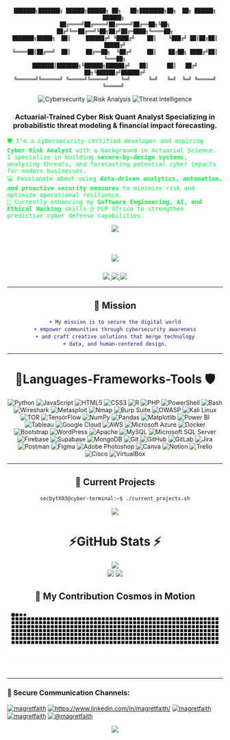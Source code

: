 
<div align="center">

```text
███████╗███████╗ ██████╗██████╗ ██╗   ██╗████████╗██╗  ██╗ ██████╗ ██████╗ 
██╔════╝██╔════╝██╔════╝██╔══██╗╚██╗ ██╔╝╚══██╔══╝╚██╗██╔╝██╔═████╗╚════██╗
███████╗█████╗  ██║     ██████╔╝ ╚████╔╝    ██║    ╚███╔╝ ██║██╔██║ █████╔╝
╚════██║██╔══╝  ██║     ██╔══██╗  ╚██╔╝     ██║    ██╔██╗ ████╔╝██║ ╚═══██╗
███████║███████╗╚██████╗██████╔╝   ██║      ██║   ██╔╝ ██╗╚██████╔╝██████╔╝
╚══════╝╚══════╝ ╚═════╝╚═════╝    ╚═╝      ╚═╝   ╚═╝  ╚═╝ ╚═════╝ ╚═════╝ 
```
<div align="center">


![Cybersecurity](https://img.shields.io/badge/Cybersecurity-Expert-red?style=for-the-badge)
![Risk Analysis](https://img.shields.io/badge/Risk%20Analysis-Specialist-blue?style=for-the-badge)
![Threat Intelligence](https://img.shields.io/badge/Threat%20Intelligence-Analyst-purple?style=for-the-badge)

</div>

<h3 align="center">Actuarial-Trained Cyber Risk Quant Analyst
Specializing in probabilistic threat modeling & financial impact forecasting.
 </h3>
 <!-- Cyber Risk themed bio in green -->
<p align="left" style="color:#00FF41; font-family:'Fira Code', monospace;">
🛡️ I’m a cybersecurity-certified developer and aspiring <b>Cyber Risk Analyst</b> with a background in Actuarial Science. I specialize in building <b>secure-by-design systems</b>, analyzing threats, and forecasting potential cyber impacts for modern businesses.<br>
💻 Passionate about using <b>data-driven analytics, automation, and proactive security measures</b> to minimize risk and optimize operational resilience.<br>
🌱 Currently enhancing my <b>Software Engineering, AI, and Ethical Hacking</b> skills @ PLP Africa to strengthen predictive cyber defense capabilities.
</p>
<p align="center" ><img  src = "https://github.com/7oSkaaa/7oSkaaa/blob/main/Images/about_me.gif?raw=true" width = 100px></p>
<h1 align="center">

  <!-- Terminal-style intro text -->
<h1 align="center">
  <img src="https://readme-typing-svg.herokuapp.com?font=Fira+Code&size=12&duration=1000&pause=800&color=00FF41&background=00000000&center=true&vCenter=true&multiline=true&width=850&height=160&lines=%3E%3E+Initializing+secure+connection...;%3E%3E+Loading+security+protocols...+██████████+100%25;%3E%3E+Authenticating+user+credentials...;%3E%3E+Access+granted.+Welcome%2C+to+my+profile;%3E%3E+secbytX03%40cyber-terminal%3A~%24;waiting...;...;...;Hi+There+stranger+👋+I'm+Magret+Faith!" />
</h1>



   
 <div align="center"> 
  <a href="amaizing.faith1@gmail.com">
    <img src="https://img.shields.io/badge/Gmail-333333?style=for-the-badge&logo=gmail&logoColor=red" />
  </a>
  <a href="https://www.linkedin.com/in/magretfaith" target="_blank">
    <img src="https://img.shields.io/badge/LinkedIn-0077B5?style=for-the-badge&logo=linkedin&logoColor=white" target="_blank" />
  </a>
  <a href="https://faithmagret.netlify.app/" target="_blank">
     <img src="https://img.shields.io/badge/Portfolio-FF5722?style=for-the-badge&logo=todoist&logoColor=white" target="_blank" />
  </a> 
</div>

 <hr/>

## 🎯 Mission
```diff
+ My mission is to secure the digital world
+ empower communities through cybersecurity awareness
+ and craft creative solutions that merge technology
+ data, and human-centered design.
```
---
 

# 🔐Languages-Frameworks-Tools 🛡️

<div align="center">


![Python](https://img.shields.io/badge/Python-3776AB?style=for-the-badge&logo=python&logoColor=white)
![JavaScript](https://img.shields.io/badge/JavaScript-F7DF1E?style=for-the-badge&logo=javascript&logoColor=black)
![HTML5](https://img.shields.io/badge/HTML5-E34F26?style=for-the-badge&logo=html5&logoColor=white)
![CSS3](https://img.shields.io/badge/CSS3-1572B6?style=for-the-badge&logo=css3&logoColor=white)
![R](https://img.shields.io/badge/R-276DC3?style=for-the-badge&logo=r&logoColor=white)
![PHP](https://img.shields.io/badge/PHP-777BB4?style=for-the-badge&logo=php&logoColor=white)
![PowerShell](https://img.shields.io/badge/PowerShell-5391FE?style=for-the-badge&logo=powershell&logoColor=white)
![Bash](https://img.shields.io/badge/Bash-4EAA25?style=for-the-badge&logo=gnu-bash&logoColor=white)
![Wireshark](https://img.shields.io/badge/Wireshark-1679A7?style=for-the-badge&logo=wireshark&logoColor=white)
![Metasploit](https://img.shields.io/badge/Metasploit-2596CD?style=for-the-badge&logo=metasploit&logoColor=white)
![Nmap](https://img.shields.io/badge/Nmap-4682B4?style=for-the-badge&logo=nmap&logoColor=white)
![Burp Suite](https://img.shields.io/badge/Burp%20Suite-FF6633?style=for-the-badge&logo=burp-suite&logoColor=white)
![OWASP](https://img.shields.io/badge/OWASP-000000?style=for-the-badge&logo=owasp&logoColor=white)
![Kali Linux](https://img.shields.io/badge/Kali%20Linux-557C94?style=for-the-badge&logo=kali-linux&logoColor=white)
![TOR](https://img.shields.io/badge/TOR-7E4798?style=for-the-badge&logo=tor-project&logoColor=white)
![TensorFlow](https://img.shields.io/badge/TensorFlow-FF6F00?style=for-the-badge&logo=tensorflow&logoColor=white)
![NumPy](https://img.shields.io/badge/NumPy-013243?style=for-the-badge&logo=numpy&logoColor=white)
![Pandas](https://img.shields.io/badge/Pandas-150458?style=for-the-badge&logo=pandas&logoColor=white)
![Matplotlib](https://img.shields.io/badge/Matplotlib-11557c?style=for-the-badge&logo=matplotlib&logoColor=white)
![Power BI](https://img.shields.io/badge/Power%20BI-F2C811?style=for-the-badge&logo=powerbi&logoColor=black)
![Tableau](https://img.shields.io/badge/Tableau-E97627?style=for-the-badge&logo=tableau&logoColor=white)
![Google Cloud](https://img.shields.io/badge/Google%20Cloud-4285F4?style=for-the-badge&logo=google-cloud&logoColor=white)
![AWS](https://img.shields.io/badge/AWS-FF9900?style=for-the-badge&logo=amazonaws&logoColor=white)
![Microsoft Azure](https://img.shields.io/badge/Microsoft%20Azure-0078D4?style=for-the-badge&logo=microsoft-azure&logoColor=white)
![Docker](https://img.shields.io/badge/Docker-2496ED?style=for-the-badge&logo=docker&logoColor=white)
![Bootstrap](https://img.shields.io/badge/Bootstrap-7952B3?style=for-the-badge&logo=bootstrap&logoColor=white)
![WordPress](https://img.shields.io/badge/WordPress-21759B?style=for-the-badge&logo=wordpress&logoColor=white)
![Apache](https://img.shields.io/badge/Apache-D22128?style=for-the-badge&logo=apache&logoColor=white)
![MySQL](https://img.shields.io/badge/MySQL-4479A1?style=for-the-badge&logo=mysql&logoColor=white)
![Microsoft SQL Server](https://img.shields.io/badge/Microsoft%20SQL%20Server-CC2927?style=for-the-badge&logo=microsoft-sql-server&logoColor=white)
![Firebase](https://img.shields.io/badge/Firebase-FFCA28?style=for-the-badge&logo=firebase&logoColor=black)
![Supabase](https://img.shields.io/badge/Supabase-3ECF8E?style=for-the-badge&logo=supabase&logoColor=white)
![MongoDB](https://img.shields.io/badge/MongoDB-47A248?style=for-the-badge&logo=mongodb&logoColor=white)
![Git](https://img.shields.io/badge/Git-F05032?style=for-the-badge&logo=git&logoColor=white)
![GitHub](https://img.shields.io/badge/GitHub-181717?style=for-the-badge&logo=github&logoColor=white)
![GitLab](https://img.shields.io/badge/GitLab-FC6D26?style=for-the-badge&logo=gitlab&logoColor=white)
![Jira](https://img.shields.io/badge/Jira-0052CC?style=for-the-badge&logo=jira&logoColor=white)
![Postman](https://img.shields.io/badge/Postman-FF6C37?style=for-the-badge&logo=postman&logoColor=white)
![Figma](https://img.shields.io/badge/Figma-F24E1E?style=for-the-badge&logo=figma&logoColor=white)
![Adobe Photoshop](https://img.shields.io/badge/Adobe%20Photoshop-31A8FF?style=for-the-badge&logo=adobe-photoshop&logoColor=white)
![Canva](https://img.shields.io/badge/Canva-00C4CC?style=for-the-badge&logo=canva&logoColor=white)
![Notion](https://img.shields.io/badge/Notion-000000?style=for-the-badge&logo=notion&logoColor=white)
![Trello](https://img.shields.io/badge/Trello-0052CC?style=for-the-badge&logo=trello&logoColor=white)
![Cisco](https://img.shields.io/badge/Cisco-1BA0D7?style=for-the-badge&logo=cisco&logoColor=white)
![VirtualBox](https://img.shields.io/badge/VirtualBox-183A61?style=for-the-badge&logo=virtualbox&logoColor=white)

---


## **🚀 Current Projects**  

<!-- Animated terminal prompt for current projects -->
``` bash
secbytX03@cyber-terminal:~$ ./current_projects.sh
```
<img src="https://readme-typing-svg.herokuapp.com?font=Fira+Code&size=14&duration=2500&pause=1000&color=00FF41&width=800&height=80&lines=%3E+Building%3A+A+solidity+vulnerability+scanner;%3E+Learning%3A+Advanced+Software+Engineering+%26+Cybersecurity;%3E+Status%3A+In+Progress...+%E2%96%88%E2%96%88%E2%96%88%E2%96%88%E2%96%88%E2%96%88%E2%96%88%E2%96%88+85%25" />


# ⚡GitHub Stats ⚡


![](https://github-readme-stats.vercel.app/api?username=secbyteX03&theme=radical&hide_border=false&include_all_commits=false&count_private=false)<br/>
![](https://github-readme-stats.vercel.app/api/top-langs/?username=secbyteX03&langs_count=8&theme=dark&layout=compact)
![](https://nirzak-streak-stats.vercel.app/?user=secbyteX03&theme=radical&hide_border=false)<br/>
   
## 🌌 My Contribution Cosmos in Motion

![snake gif](https://raw.githubusercontent.com/secbyteX03/secbyteX03/output/contribution-snake-dark.svg)
  <br/><br/><br/>
</div>

<hr/>
<h3 align="left">🔗 Secure Communication Channels:</h3>
<p align="left">
<a href="https://twitter.com/magretfaith" target="blank"><img align="center" src="https://raw.githubusercontent.com/rahuldkjain/github-profile-readme-generator/master/src/images/icons/Social/twitter.svg" alt="magretfaith" height="30" width="40" /></a>
<a href="https://linkedin.com/in/https://www.linkedin.com/in/magretfaith/" target="blank"><img align="center" src="https://raw.githubusercontent.com/rahuldkjain/github-profile-readme-generator/master/src/images/icons/Social/linked-in-alt.svg" alt="https://www.linkedin.com/in/magretfaith/" height="30" width="40" /></a>
<a href="https://kaggle.com/magretfaith" target="blank"><img align="center" src="https://raw.githubusercontent.com/rahuldkjain/github-profile-readme-generator/master/src/images/icons/Social/kaggle.svg" alt="magretfaith" height="30" width="40" /></a>
<a href="https://instagram.com/magretfaith" target="blank"><img align="center" src="https://raw.githubusercontent.com/rahuldkjain/github-profile-readme-generator/master/src/images/icons/Social/instagram.svg" alt="magretfaith" height="30" width="40" /></a>
<a href="https://medium.com/@magretfaith" target="blank"><img align="center" src="https://raw.githubusercontent.com/rahuldkjain/github-profile-readme-generator/master/src/images/icons/Social/medium.svg" alt="@magretfaith" height="30" width="40" /></a>
</p>
<!-- Final terminal prompt -->
<div align="center">
<img src="https://readme-typing-svg.herokuapp.com?font=Fira+Code&size=12&duration=4000&pause=2000&color=00FF41&center=true&width=600&height=50&lines=secbytX03%40github%3A~%24+logout;Connection+to+github.com+closed.;Thanks+for+visiting+my+digital+fortress!+🔐" />
</div>


